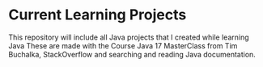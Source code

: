 # Current Learning Projects
 This repository will include all Java projects that I created while learning Java
These are made with the Course Java 17 MasterClass from Tim Buchalka, StackOverflow and searching and reading Java documentation.
